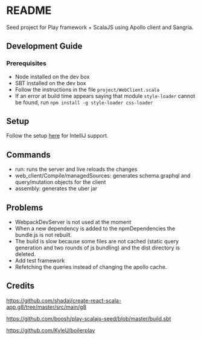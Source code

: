 # README #

Seed project for Play framework + ScalaJS using Apollo client and Sangria.


## Development Guide

### Prerequisites

- Node installed on the dev box
- SBT installed on the dev box
- Follow the instructions in the file `project/WebClient.scala`
- If an error at build time appears saying that module `style-loader` cannot be found, run `npm install -g style-loader css-loader`

## Setup
Follow the setup [here](https://slinky.shadaj.me/docs/installation/) for IntelliJ support.

## Commands

- run: runs the server and live reloads the changes
- web_client/Compile/managedSources: generates schema.graphql and query/mutation objects for the client
- assembly: generates the uber jar 

## Problems

- WebpackDevServer is not used at the moment
- When a new dependency is added to the npmDependencies the bundle.js is not rebuilt.
- The build is slow because some files are not cached (static query generation and two rounds of js bundling) and the dist directory is deleted.
- Add test framework
- Refetching the queries instead of changing the apollo cache.

## Credits

https://github.com/shadaj/create-react-scala-app.g8/tree/master/src/main/g8

https://github.com/boosh/play-scalajs-seed/blob/master/build.sbt

https://github.com/KyleU/boilerplay
